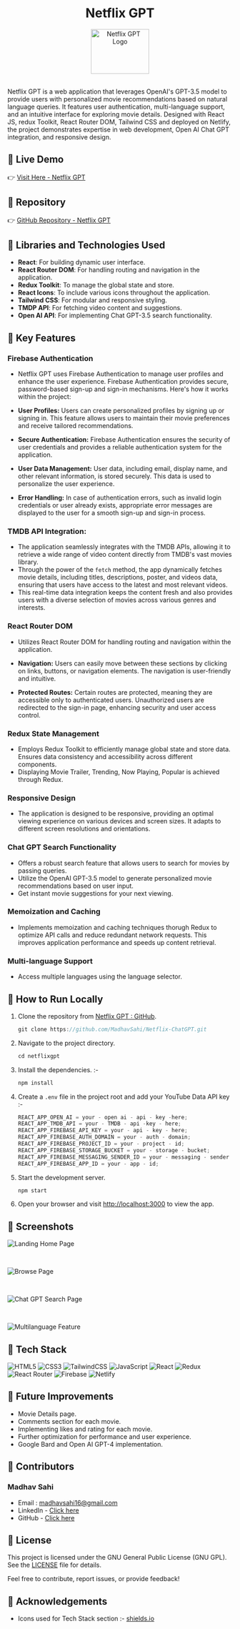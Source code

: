 # <div align="center"> Netflix GPT </div>

<div align="center">
  <img src="./netflixgpt/src/images/netflixgptLogo03.png" alt="Netflix GPT Logo" width="130" height="100" />
</div>
<br>
<!-- ![YouTube Clone Logo](https://img.shields.io/badge/YouTube-%23FF0000.svg?style=for-the-badge&logo=YouTube&logoColor=white) -->

Netflix GPT is a web application that leverages OpenAI's GPT-3.5 model to provide users with personalized movie recommendations based on natural language queries. It features user authentication, multi-language support, and an intuitive interface for exploring movie details. Designed with React JS, redux Toolkit, React Router DOM, Tailwind CSS and deployed on Netlify, the project demonstrates expertise in web development, Open AI Chat GPT integration, and responsive design.

## 📌 Live Demo

👉 [Visit Here - Netflix GPT](https://netflixgpt-open-ai-react-madhavsahi.netlify.app/ "Live Link")

## 📌 Repository

👉 [GitHub Repository - Netflix GPT](https://github.com/MadhavSahi/Netflix-ChatGPT "Repo Link")

## 📌 Libraries and Technologies Used

- **React**: For building dynamic user interface.
- **React Router DOM**: For handling routing and navigation in the application.
- **Redux Toolkit**: To manage the global state and store.
- **React Icons**: To include various icons throughout the application.
- **Tailwind CSS**: For modular and responsive styling.
- **TMDP API**: For fetching video content and suggestions.
- **Open AI API**: For implementing Chat GPT-3.5 search functionality.

## 📌 Key Features

### Firebase Authentication

- Netflix GPT uses Firebase Authentication to manage user profiles and enhance the user experience. Firebase Authentication provides secure, password-based sign-up and sign-in mechanisms. Here's how it works within the project:

- **User Profiles:** Users can create personalized profiles by signing up or signing in. This feature allows users to maintain their movie preferences and receive tailored recommendations.

- **Secure Authentication:** Firebase Authentication ensures the security of user credentials and provides a reliable authentication system for the application.

- **User Data Management:** User data, including email, display name, and other relevant information, is stored securely. This data is used to personalize the user experience.

- **Error Handling:** In case of authentication errors, such as invalid login credentials or user already exists, appropriate error messages are displayed to the user for a smooth sign-up and sign-in process.

### TMDB API Integration:

- The application seamlessly integrates with the TMDB APIs, allowing it to retrieve a wide range of video content directly from TMDB's vast movies library.
- Through the power of the `fetch` method, the app dynamically fetches movie details, including titles, descriptions, poster, and videos data, ensuring that users have access to the latest and most relevant videos.
- This real-time data integration keeps the content fresh and also provides users with a diverse selection of movies across various genres and interests.

### React Router DOM

- Utilizes React Router DOM for handling routing and navigation within the application.

- **Navigation:** Users can easily move between these sections by clicking on links, buttons, or navigation elements. The navigation is user-friendly and intuitive.

- **Protected Routes:** Certain routes are protected, meaning they are accessible only to authenticated users. Unauthorized users are redirected to the sign-in page, enhancing security and user access control.

### Redux State Management

- Employs Redux Toolkit to efficiently manage global state and store data. Ensures data consistency and accessibility across different components.
- Displaying Movie Trailer, Trending, Now Playing, Popular is achieved through Redux.

### Responsive Design

- The application is designed to be responsive, providing an optimal viewing experience on various devices and screen sizes. It adapts to different screen resolutions and orientations.

### Chat GPT Search Functionality

- Offers a robust search feature that allows users to search for movies by passing queries.
- Utilize the OpenAI GPT-3.5 model to generate personalized movie recommendations based on user input.
- Get instant movie suggestions for your next viewing.

### Memoization and Caching

- Implements memoization and caching techniques thorugh Redux to optimize API calls and reduce redundant network requests. This improves application performance and speeds up content retrieval.

### Multi-language Support

- Access multiple languages using the language selector.

## 📌 How to Run Locally

1. Clone the repository from [Netflix GPT : GitHub](https://github.com/MadhavSahi/Netflix-ChatGPT/tree/main).

   ```javascript
   git clone https://github.com/MadhavSahi/Netflix-ChatGPT.git
   ```

2. Navigate to the project directory.

   ```javascript
   cd netflixgpt
   ```

3. Install the dependencies. :-

   ```javascript
   npm install
   ```

4. Create a `.env` file in the project root and add your YouTube Data API key :-

   ```javascript
   REACT_APP_OPEN_AI = your - open ai - api - key -here;
   REACT_APP_TMDB_API = your - TMDB - api -key - here;
   REACT_APP_FIREBASE_API_KEY = your - api - key - here;
   REACT_APP_FIREBASE_AUTH_DOMAIN = your - auth - domain;
   REACT_APP_FIREBASE_PROJECT_ID = your - project - id;
   REACT_APP_FIREBASE_STORAGE_BUCKET = your - storage - bucket;
   REACT_APP_FIREBASE_MESSAGING_SENDER_ID = your - messaging - sender - id;
   REACT_APP_FIREBASE_APP_ID = your - app - id;
   ```

5. Start the development server.

   ```javascript
   npm start
   ```

6. Open your browser and visit [http://localhost:3000](http://localhost:3000) to view the app.

## 📌 Screenshots

![Landing Home Page](./netflixgpt/src/images/SS-01.png)

<br>

![Browse Page](./netflixgpt/src/images/SS-02.png)

<br>

![Chat GPT Search Page](./netflixgpt/src/images/SS-03.png)

<br>

![Multilanguage Feature](./netflixgpt/src/images/SS-04.png)

## 📌 Tech Stack

![HTML5](https://img.shields.io/badge/html5-%23E34F26.svg?style=for-the-badge&logo=html5&logoColor=white)
![CSS3](https://img.shields.io/badge/css3-%231572B6.svg?style=for-the-badge&logo=css3&logoColor=white)
![TailwindCSS](https://img.shields.io/badge/tailwindcss-%2338B2AC.svg?style=for-the-badge&logo=tailwind-css&logoColor=white)
![JavaScript](https://img.shields.io/badge/javascript-%23323330.svg?style=for-the-badge&logo=javascript&logoColor=%23F7DF1E)
![React](https://img.shields.io/badge/react-%2320232a.svg?style=for-the-badge&logo=react&logoColor=%2361DAFB)
![Redux](https://img.shields.io/badge/redux-%23593d88.svg?style=for-the-badge&logo=redux&logoColor=white)
![React Router](https://img.shields.io/badge/React_Router-CA4245?style=for-the-badge&logo=react-router&logoColor=white)
![Firebase](https://img.shields.io/badge/Firebase-039BE5?style=for-the-badge&logo=Firebase&logoColor=white)
![Netlify](https://img.shields.io/badge/netlify-%23000000.svg?style=for-the-badge&logo=netlify&logoColor=#00C7B7)

## 📌 Future Improvements

- Movie Details page.
- Comments section for each movie.
- Implementing likes and rating for each movie.
- Further optimization for performance and user experience.
- Google Bard and Open AI GPT-4 implementation.

## 📌 Contributors

### Madhav Sahi

- Email : madhavsahi16@gmail.com
- LinkedIn - [Click here](https://www.linkedin.com/in/madhav-sahi-6a2305161/ "LinkedIn Link")
- GitHub - [Click here](https://github.com/MadhavSahi "GitHub Link")

## 📌 License

This project is licensed under the GNU General Public License (GNU GPL). See the [LICENSE](./LICENSE) file for details.

Feel free to contribute, report issues, or provide feedback!

## 📌 Acknowledgements

- Icons used for Tech Stack section :- [shields.io](https://img.shields.io)
